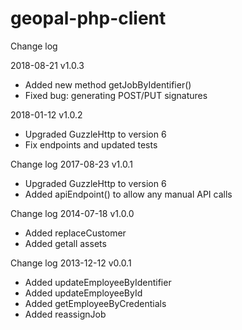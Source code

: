 geopal-php-client
=================

Change log

2018-08-21
v1.0.3
* Added new method getJobByIdentifier()
* Fixed bug: generating POST/PUT signatures

2018-01-12
v1.0.2
* Upgraded GuzzleHttp to version 6
* Fix endpoints and updated tests


Change log
2017-08-23
v1.0.1
* Upgraded GuzzleHttp to version 6
* Added apiEndpoint() to allow any manual API calls


Change log
2014-07-18
v1.0.0
* Added replaceCustomer
* Added getall assets


Change log
2013-12-12
v0.0.1
* Added updateEmployeeByIdentifier
* Added updateEmployeeById
* Added getEmployeeByCredentials
* Added reassignJob